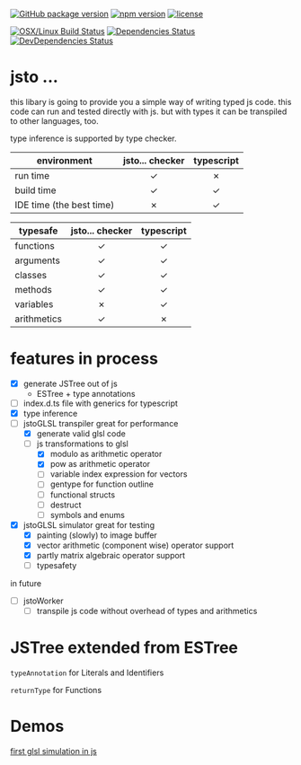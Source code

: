 [![GitHub package version](https://img.shields.io/github/package-json/v/basics/jsto....svg)](https://github.com/basics/jsto...)
[![npm version](https://img.shields.io/npm/v/@js-basics/jsto....svg)](https://www.npmjs.com/package/@js-basics/jsto...)
[![license](https://img.shields.io/github/license/basics/jsto....svg)](https://github.com/basics/jsto...)

[![OSX/Linux Build Status](https://travis-ci.org/basics/jsto....svg?branch=master)](https://travis-ci.org/basics/jsto...)
[![Dependencies Status](https://david-dm.org/basics/jsto.../status.svg)](https://david-dm.org/basics/jsto...)
[![DevDependencies Status](https://david-dm.org/basics/jsto.../dev-status.svg)](https://david-dm.org/basics/jsto...?type=dev)

# jsto ...

this libary is going to provide you a simple way of writing typed js code.
this code can run and tested directly with js.
but with types it can be transpiled to other languages, too.

type inference is supported by type checker.

| environment              | jsto... checker | typescript |
| ------------------------ | :-------------: | :--------: |
| run time                 |        ✓        |     ✗      |
| build time               |        ✓        |     ✓      |
| IDE time (the best time) |        ✗        |     ✓      |

| typesafe    | jsto... checker | typescript |
| ----------- | :-------------: | :--------: |
| functions   |        ✓        |     ✓      |
| arguments   |        ✓        |     ✓      |
| classes     |        ✓        |     ✓      |
| methods     |        ✓        |     ✓      |
| variables   |        ✗        |     ✓      |
| arithmetics |        ✓        |     ✗      |

# features in process

- [x] generate JSTree out of js
  - ESTree + type annotations
- [ ] index.d.ts file with generics for typescript
- [x] type inference
- [ ] jstoGLSL transpiler great for performance
  - [x] generate valid glsl code
  - [ ] js transformations to glsl
    - [x] modulo as arithmetic operator
    - [x] pow as arithmetic operator
    - [ ] variable index expression for vectors
    - [ ] gentype for function outline
    - [ ] functional structs
    - [ ] destruct
    - [ ] symbols and enums
    
- [x] jstoGLSL simulator great for testing
  - [x] painting (slowly) to image buffer
  - [x] vector arithmetic (component wise) operator support
  - [x] partly matrix algebraic operator support
  - [ ] typesafety

in future

- [ ] jstoWorker
  - [ ] transpile js code without overhead of types and arithmetics

# JSTree extended from ESTree

`typeAnnotation` for Literals and Identifiers

`returnType` for Functions

# Demos

[first glsl simulation in js](https://unpkg.com/@js-basics/jsto.../demo/index.html)
